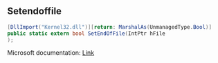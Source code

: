 ## Setendoffile

```csharp
[DllImport("Kernel32.dll")][return: MarshalAs(UnmanagedType.Bool)]
public static extern bool SetEndOfFile(IntPtr hFile
);
```

Microsoft documentation: [Link](https://learn.microsoft.com/en-us/windows/win32/api/fileapi/nf-fileapi-setendoffile)
